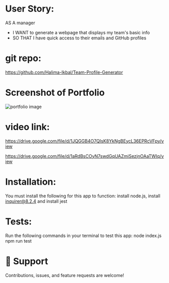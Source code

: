 # User Story:
AS A manager
- I WANT to generate a webpage that displays my team's basic info
- SO THAT I have quick access to their emails and GitHub profiles

# git repo:
https://github.com/Halima-Ikbal/Team-Profile-Generator 

# Screenshot of Portfolio
![portfolio image](src/image/2022-07-10%20(1).png) 

# video link:
https://drive.google.com/file/d/1JQGGB4O7QIsK8YkNgBEycL36EPRcVFpy/view 

https://drive.google.com/file/d/1aRdBsCOyN7swdGqUAZmiSezjnOAaTWIq/view 
# Installation:
You must install the following for this app to function:
install node.js, install inquirer@8.2.4 and install jest

# Tests:
Run the following commands in your terminal to test this app:
node index.js
npm run test 

# 🤝 Support
Contributions, issues, and feature requests are welcome!

